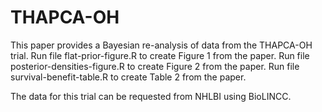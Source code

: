 # THAPCA-OH

This paper provides a Bayesian re-analysis of data from the THAPCA-OH trial. Run file flat-prior-figure.R to create Figure 1 from the paper. Run file posterior-densities-figure.R to create Figure 2 from the paper. Run file survival-benefit-table.R to create Table 2 from the paper.

The data for this trial can be requested from NHLBI using BioLINCC.